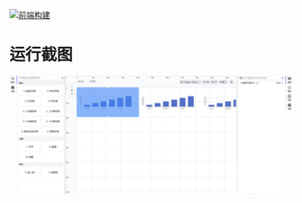 
[![前端构建](https://github.com/Crtrpt/VOPD/actions/workflows/node.js.yml/badge.svg)](https://github.com/Crtrpt/VOPD/actions/workflows/node.js.yml)

# 运行截图
 ![](./doc/img1.png)
